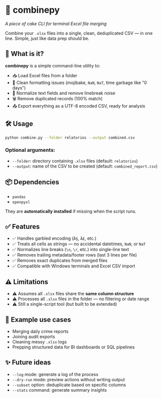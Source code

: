 # 🍰 combinepy

*A piece of cake CLI for terminal Excel file merging*

Combine your `.xlsx` files into a single, clean, deduplicated CSV — in one line. Simple, just like data prep should be.


## 🚀 What is it?

**combinepy** is a simple command-line utility to:

- 📥 Load Excel files from a folder
- 🔄 Clean formatting issues (mojibake, `NaN`, `NaT`, time garbage like "0 days")
- 🧼 Normalize text fields and remove linebreak noise
- 🗑️ Remove duplicated records (100% match)
- 📤 Export everything as a UTF-8 encoded CSV, ready for analysis



## 🛠️ Usage

```bash
python combine.py --folder relatorios --output combined.csv
```

### Optional arguments:
- `--folder`: directory containing `.xlsx` files (default: `relatorios`)
- `--output`: name of the CSV to be created (default: `combined_report.csv`)


## 📦 Dependencies

- `pandas`
- `openpyxl`

They are **automatically installed** if missing when the script runs.


## ✅ Features

- ✅ Handles garbled encoding (`Ã§`, `Ã£`, etc.)
- ✅ Treats all cells as strings — no accidental datetimes, `NaN`, or `NaT`
- ✅ Normalizes line breaks (`\n`, `\r`, etc.) into single-line text
- ✅ Removes trailing metadata/footer rows (last 3 lines per file)
- ✅ Removes exact duplicates from merged files
- ✅ Compatible with Windows terminals and Excel CSV import


## ⚠️ Limitations

- ⚠️ Assumes all `.xlsx` files share the **same column structure**
- ⚠️ Processes all `.xlsx` files in the folder — no filtering or date range
- ⚠️ Still a single-script tool (but built to be extended)


## 🧪 Example use cases

- Merging daily crime reports
- Joining audit exports
- Cleaning messy `.xlsx` logs
- Prepping structured data for BI dashboards or SQL pipelines


## ✨ Future ideas

- `--log` mode: generate a log of the process
- `--dry-run` mode: preview actions without writing output
- `--subset` option: deduplicate based on specific columns
- `--stats` command: generate summary insights
